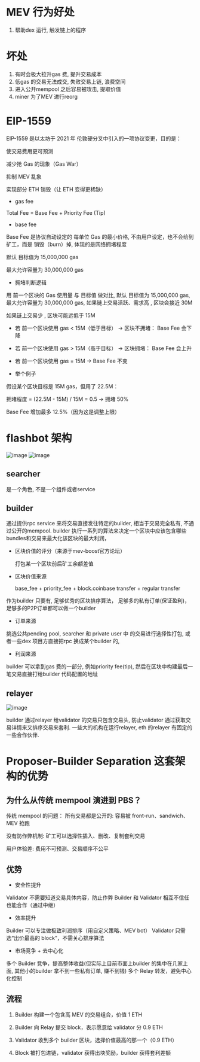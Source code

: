 # MEV 行为好处
1. 帮助dex 运行, 触发链上的程序

# 坏处
1. 有时会极大拉升gas 费, 提升交易成本
2. 低gas 的交易无法成交, 失败交易上链, 浪费空间
3. 进入公开mempool 之后容易被攻击, 提取价值
4. miner 为了MEV 进行reorg

# EIP-1559
EIP-1559 是以太坊于 2021 年 伦敦硬分叉中引入的一项协议变更，目的是：

使交易费用更可预测

减少抢 Gas 的现象（Gas War）

抑制 MEV 乱象

实现部分 ETH 销毁（让 ETH 变得更稀缺）
* gas fee
  
Total Fee = Base Fee + Priority Fee (Tip)
</br>

* base fee

Base Fee 是协议自动设定的 每单位 Gas 的最小价格, 不由用户设定，也不会给到矿工，而是 销毁（burn）掉, 体现的是网络拥堵程度

默认 目标值为 15,000,000 gas

最大允许容量为 30,000,000 gas

* 拥堵判断逻辑
  
用 前一个区块的 Gas 使用量 与 目标值 做对比, 默认 目标值为 15,000,000 gas, 最大允许容量为 30,000,000 gas, 如果链上交易活跃、需求高 , 区块会接近 30M

如果链上交易少 , 区块可能远低于 15M
</br>
- 若 前一个区块使用 gas < 15M（低于目标） → 区块不拥堵：
Base Fee 会下降

- 若 前一个区块使用 gas > 15M（高于目标） → 区块拥堵：
Base Fee 会上升

- 若 前一个区块使用 gas = 15M → Base Fee 不变

* 举个例子

假设某个区块目标是 15M gas，但用了 22.5M：

拥堵程度 = (22.5M - 15M) / 15M = 0.5 → 拥堵 50%

Base Fee 增加最多 12.5%（因为这是调整上限）
# flashbot 架构
![image](https://github.com/user-attachments/assets/5c789960-3741-494b-87cb-975b50bc8c6a)
![image](https://github.com/user-attachments/assets/9c8a5cc0-bec4-4546-a784-ad35f4d0d4ff)

## searcher
是一个角色, 不是一个组件或者service

## builder
通过提供rpc service 来将交易直接发往特定的builder, 相当于交易完全私有, 不通过公开的mempool.
builder 执行一系列的算法来决定一个区块中应该包含哪些bundles和交易来最大化该区块的最大利润，


* 区块价值的评分（来源于mev-boost官方论坛）

  打包某一个区块前后矿工余额差值

* 区块价值来源

  base_fee + priority_fee + block.coinbase transfer + regular transfer

作为builder 只要有, 足够优秀的区块排序算法， 足够多的私有订单(保证盈利)， 足够多的P2P订单都可以做一个builder

* 订单来源

挑选公共pending pool,  searcher 和 private user 中 的交易进行选择性打包, 或者一些dex 项目方直接把rpc 换成某个builder 的, 

* 利润来源

builder 可以拿到gas 费的一部分, 例如priority fee(tip), 然后在区块中构建最后一笔交易直接打给builder 代码配置的地址


## relayer 
![image](https://github.com/user-attachments/assets/f6b6cdce-13e6-4c09-9990-cb0fd6b055c5)

builder 通过relayer 给validator 的交易只包含交易头, 防止validator 通过获取交易详情来又排序交易来套利. 
一些大的机构在运行relayer, eth 的relayer 有固定的一些合作伙伴.  

# Proposer-Builder Separation 这套架构的优势
## 为什么从传统 mempool 演进到 PBS？
传统 mempool 的问题：
所有交易都是公开的: 容易被 front-run、sandwich、MEV 抢跑

没有防作弊机制: 矿工可以选择性插入、删改、复制套利交易

用户体验差: 费用不可预测、交易顺序不公平

## 优势
* 安全性提升
  
Validator 不需要知道交易具体内容，防止作弊
Builder 和 Validator 相互不信任也能合作（通过中继）

* 效率提升
  
Builder 可以专注做极致利润排序（用自定义策略、MEV bot）
Validator 只需选“出价最高的 block”，不需关心排序算法

* 市场竞争 + 去中心化

多个 Builder 竞争，提高整体收益(但实际上目前市面上builder 的集中在几家上面, 其他小的builder 拿不到一些私有订单, 赚不到钱)
多个 Relay 转发，避免中心化控制

## 流程
1. Builder 构建一个包含高 MEV 的交易组合，价值 1 ETH

2. Builder 向 Relay 提交 block，表示愿意给 validator 分 0.9 ETH

3. Validator 收到多个 builder 区块，选择价值最高的那一个（0.9 ETH）

4. Block 被打包进链，validator 获得出块奖励，builder 获得套利差额
